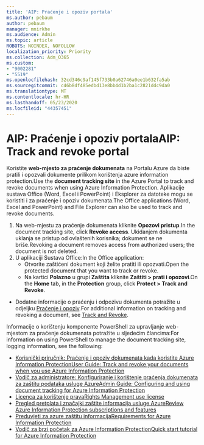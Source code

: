 ```yaml
---
title: 'AIP: Praćenje i opoziv portala'
ms.author: pebaum
author: pebaum
manager: mnirkhe
ms.audience: Admin
ms.topic: article
ROBOTS: NOINDEX, NOFOLLOW
localization_priority: Priority
ms.collection: Adm_O365
ms.custom:
- "9002281"
- "5519"
ms.openlocfilehash: 32cd346c9af145f733b0a62746a0ee1b632fa5ab
ms.sourcegitcommit: c46b8df485edbd13e8bb4d1b2ba1c2821ddc9da0
ms.translationtype: MT
ms.contentlocale: hr-HR
ms.lasthandoff: 05/23/2020
ms.locfileid: "44357451"
---
```

# <a name="aip-track-and-revoke-portal"></a><span data-ttu-id="01ea6-102">AIP: Praćenje i opoziv portala</span><span class="sxs-lookup"><span data-stu-id="01ea6-102">AIP: Track and revoke portal</span></span>

<span data-ttu-id="01ea6-103">Koristite **web-mjesto za praćenje dokumenata** na Portalu Azure da biste pratili i opozvali dokumente prilikom korištenja azure information protection.</span><span class="sxs-lookup"><span data-stu-id="01ea6-103">Use the **document tracking site** in the Azure Portal to track and revoke documents when using Azure Information Protection.</span></span> <span data-ttu-id="01ea6-104">Aplikacije sustava Office (Word, Excel i PowerPoint) i Eksplorer za datoteke mogu se koristiti i za praćenje i opoziv dokumenata.</span><span class="sxs-lookup"><span data-stu-id="01ea6-104">The Office applications (Word, Excel and PowerPoint) and File Explorer can also be used to track and revoke documents.</span></span>

1. <span data-ttu-id="01ea6-105">Na web-mjestu za praćenje dokumenata kliknite **Opozovi pristup**.</span><span class="sxs-lookup"><span data-stu-id="01ea6-105">In the document tracking site, click **Revoke access**.</span></span> <span data-ttu-id="01ea6-106">Ukidanjem dokumenta uklanja se pristup od ovlaštenih korisnika; dokument se ne briše.</span><span class="sxs-lookup"><span data-stu-id="01ea6-106">Revoking a document removes access from authorized users; the document is not deleted.</span></span>
2. <span data-ttu-id="01ea6-107">U aplikaciji Sustava Office:</span><span class="sxs-lookup"><span data-stu-id="01ea6-107">In the Office application:</span></span>
    - <span data-ttu-id="01ea6-108">Otvorite zaštićeni dokument koji želite pratiti ili opozvati.</span><span class="sxs-lookup"><span data-stu-id="01ea6-108">Open the protected document that you want to track or revoke.</span></span>
    - <span data-ttu-id="01ea6-109">Na kartici **Polazno** u grupi **Zaštita** kliknite **Zaštiti > prati i opozovi**.</span><span class="sxs-lookup"><span data-stu-id="01ea6-109">On the **Home** tab, in the **Protection** group, click **Protect > Track and Revoke**.</span></span>

- <span data-ttu-id="01ea6-110">Dodatne informacije o praćenju i odpozivu dokumenta potražite u odjeljku [Praćenje i opoziv](https://docs.microsoft.com/azure/information-protection/rms-client/client-track-revoke).</span><span class="sxs-lookup"><span data-stu-id="01ea6-110">For additional information on tracking and revoking a document, see [Track and Revoke](https://docs.microsoft.com/azure/information-protection/rms-client/client-track-revoke).</span></span>

<span data-ttu-id="01ea6-111">Informacije o korištenju komponente PowerShell za upravljanje web-mjestom za praćenje dokumenata potražite u sljedećim člancima:</span><span class="sxs-lookup"><span data-stu-id="01ea6-111">For information on using PowerShell to manage the document tracking site, logging information, see the following:</span></span>
- [<span data-ttu-id="01ea6-112">Korisnički priručnik: Praćenje i opoziv dokumenata kada koristite Azure Information Protection</span><span class="sxs-lookup"><span data-stu-id="01ea6-112">User Guide: Track and revoke your documents when you use Azure Information Protection</span></span>](https://docs.microsoft.com/azure/information-protection/rms-client/client-track-revoke)
- [<span data-ttu-id="01ea6-113">Vodič za administratore: Konfiguriranje i korištenje praćenja dokumenata za zaštitu podataka usluge Azure</span><span class="sxs-lookup"><span data-stu-id="01ea6-113">Admin Guide: Configuring and using document tracking for Azure Information Protection</span></span>](https://docs.microsoft.com/azure/information-protection/rms-client/client-admin-guide-document-tracking)
- [<span data-ttu-id="01ea6-114">Licenca za korištenje prava</span><span class="sxs-lookup"><span data-stu-id="01ea6-114">Rights Management use license</span></span>](https://docs.microsoft.com/azure/information-protection/configure-usage-rights#rights-management-use-license)
- [<span data-ttu-id="01ea6-115">Pregled pretplata i značajki zaštite informacija usluge Azure</span><span class="sxs-lookup"><span data-stu-id="01ea6-115">Review Azure Information Protection subscriptions and features</span></span>](https://azure.microsoft.com/pricing/details/information-protection)
- [<span data-ttu-id="01ea6-116">Preduvjeti za azure zaštitu informacija</span><span class="sxs-lookup"><span data-stu-id="01ea6-116">Requirements for Azure Information Protection</span></span>](https://docs.microsoft.com/azure/information-protection/get-started/requirements)
- [<span data-ttu-id="01ea6-117">Vodič za brzi početak za Azure Information Protection</span><span class="sxs-lookup"><span data-stu-id="01ea6-117">Quick start tutorial for Azure Information Protection</span></span>](https://docs.microsoft.com/azure/information-protection/get-started/infoprotect-quick-start-tutorial)
